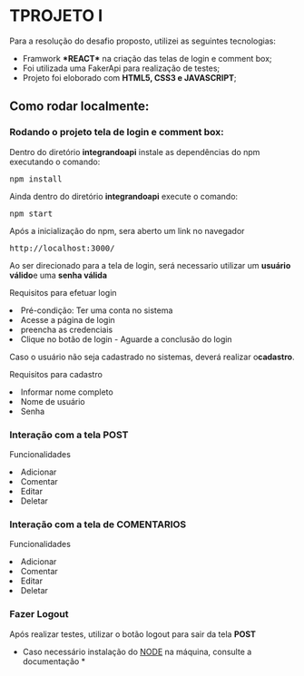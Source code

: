 <h1>TPROJETO I</h1>
<p>Para a resolução do desafio proposto, utilizei as seguintes tecnologias:

<ul>
    <li>Framwork <strong>*REACT*</strong> na criação das telas de login e comment box;</li>
    <li>Foi utilizada uma FakerApi para realização de testes;</li>
    <li>Projeto foi eloborado com <strong>HTML5, CSS3 e JAVASCRIPT</strong>;</li>
</ul>

<h2>Como rodar localmente:</h2>

<h3>Rodando o projeto tela de login e comment box:</h3>
<p>Dentro do diretório <strong>integrandoapi</strong> instale as dependências do npm executando o comando:</p>

<pre>npm install</pre>

<p>Ainda dentro do diretório <strong>integrandoapi</strong> execute o comando:</p>

<pre>npm start</pre>


Após a inicialização do npm, sera aberto um link no navegador

<pre>http://localhost:3000/</pre>

Ao ser direcionado para a tela de login, será necessario utilizar um <strong>usuário válido</strong>e uma <strong>senha válida</strong>

<p>Requisitos para efetuar login</p>

<li>Pré-condição: Ter uma conta no sistema</li>

<li>Acesse a página de login</i>

<li>preencha as credenciais</i>

<li>Clique no botão de login - Aguarde a conclusão do login</li>

Caso o usuário não seja cadastrado no sistemas, deverá realizar o<strong>cadastro</strong>.

<p>Requisitos para cadastro</p>

<li>Informar nome completo</i>

<li>Nome de usuário</i>

<li>Senha</i>

<h3>Interação com a tela <strong>POST</strong></h3>
<p> Funcionalidades </p>

<li>Adicionar</i>

<li>Comentar</i>

<li>Editar</i>

<li>Deletar</i>

<h3>Interação com a tela de <strong>COMENTARIOS</strong></h3>
<p>Funcionalidades</p>

<li>Adicionar</i>

<li>Comentar</i>

<li>Editar</i>

<li>Deletar</i>

<h3>Fazer Logout</h3>

<p>Após realizar testes, utilizar o botão logout para sair da tela <strong>POST</strong></p>

* Caso necessário instalação do <a href="https://nodejs.org/en/docs/" target="_blank">NODE</a> na máquina, consulte a documentação *